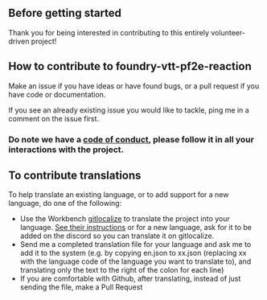 ## Before getting started

Thank you for being interested in contributing to this entirely volunteer-driven project!

## How to contribute to foundry-vtt-pf2e-reaction

Make an issue if you have ideas or have found bugs, or a pull request if you have code or documentation.

If you see an already existing issue you would like to tackle, ping me in a comment on the issue first.

### Do note we have a [code of conduct](CODE_OF_CONDUCT.md), please follow it in all your interactions with the project.

## To contribute translations

To help translate an existing language, or to add support for a new language, do one of the following:
* Use the Workbench [gitlocalize](https://gitlocalize.com/repo/8666) to translate the project into your language. [See their instructions](https://docs.gitlocalize.com/how_to_contribute.html) or for a new language, ask for it to be added on the discord so you can translate it on gitlocalize.
* Send me a completed translation file for your language and ask me to add it to the system (e.g. by copying en.json to xx.json (replacing xx with the language code of the language you want to translate to), and translating only the text to the right of the colon for each line)
* If you are comfortable with Github, after translating, instead of just sending the file, make a Pull Request